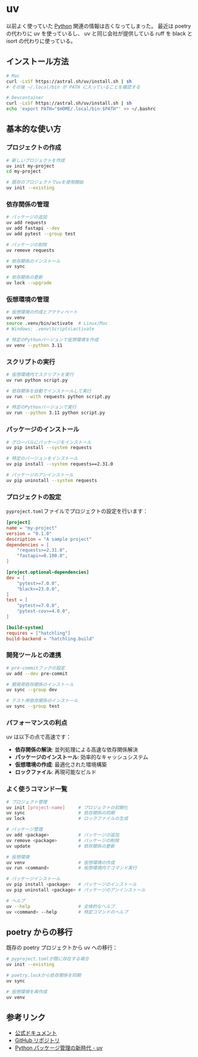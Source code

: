 # uv

以前よく使っていた [Python](../../python/) 関連の情報は古くなってしまった。
最近は poetry の代わりに uv を使っているし、 uv と同じ会社が提供している ruff を black と isort の代わりに使っている。

## インストール方法

```bash
# Mac
curl -LsSf https://astral.sh/uv/install.sh | sh
# その後 ~/.local/bin が PATH に入っていることを確認する

# Devcontainer
curl -LsSf https://astral.sh/uv/install.sh | sh
echo 'export PATH="$HOME/.local/bin:$PATH"' >> ~/.bashrc
```

## 基本的な使い方

### プロジェクトの作成

```bash
# 新しいプロジェクトを作成
uv init my-project
cd my-project

# 既存のプロジェクトでuvを使用開始
uv init --existing
```

### 依存関係の管理

```bash
# パッケージの追加
uv add requests
uv add fastapi --dev
uv add pytest --group test

# パッケージの削除
uv remove requests

# 依存関係のインストール
uv sync

# 依存関係の更新
uv lock --upgrade
```

### 仮想環境の管理

```bash
# 仮想環境の作成とアクティベート
uv venv
source .venv/bin/activate  # Linux/Mac
# Windows: .venv\Scripts\activate

# 特定のPythonバージョンで仮想環境を作成
uv venv --python 3.11
```

### スクリプトの実行

```bash
# 仮想環境内でスクリプトを実行
uv run python script.py

# 依存関係を自動でインストールして実行
uv run --with requests python script.py

# 特定のPythonバージョンで実行
uv run --python 3.11 python script.py
```

### パッケージのインストール

```bash
# グローバルにパッケージをインストール
uv pip install --system requests

# 特定のバージョンをインストール
uv pip install --system requests==2.31.0

# パッケージのアンインストール
uv pip uninstall --system requests
```

### プロジェクトの設定

`pyproject.toml`ファイルでプロジェクトの設定を行います：

```toml
[project]
name = "my-project"
version = "0.1.0"
description = "A sample project"
dependencies = [
    "requests>=2.31.0",
    "fastapi>=0.100.0",
]

[project.optional-dependencies]
dev = [
    "pytest>=7.0.0",
    "black>=23.0.0",
]
test = [
    "pytest>=7.0.0",
    "pytest-cov>=4.0.0",
]

[build-system]
requires = ["hatchling"]
build-backend = "hatchling.build"
```

### 開発ツールとの連携

```bash
# pre-commitフックの設定
uv add --dev pre-commit

# 開発用依存関係のインストール
uv sync --group dev

# テスト用依存関係のインストール
uv sync --group test
```

### パフォーマンスの利点

uv は以下の点で高速です：

- **依存関係の解決**: 並列処理による高速な依存関係解決
- **パッケージのインストール**: 効率的なキャッシュシステム
- **仮想環境の作成**: 最適化された環境構築
- **ロックファイル**: 再現可能なビルド

### よく使うコマンド一覧

```bash
# プロジェクト管理
uv init [project-name]     # プロジェクトの初期化
uv sync                    # 依存関係の同期
uv lock                    # ロックファイルの生成

# パッケージ管理
uv add <package>           # パッケージの追加
uv remove <package>        # パッケージの削除
uv update                  # 依存関係の更新

# 仮想環境
uv venv                    # 仮想環境の作成
uv run <command>           # 仮想環境内でコマンド実行

# パッケージインストール
uv pip install <package>   # パッケージのインストール
uv pip uninstall <package> # パッケージのアンインストール

# ヘルプ
uv --help                  # 全体的なヘルプ
uv <command> --help        # 特定コマンドのヘルプ
```

## poetry からの移行

既存の poetry プロジェクトから uv への移行：

```bash
# pyproject.tomlが既に存在する場合
uv init --existing

# poetry.lockから依存関係を同期
uv sync

# 仮想環境を再作成
uv venv
```

## 参考リンク

- [公式ドキュメント](https://docs.astral.sh/uv/)
- [GitHub リポジトリ](https://github.com/astral-sh/uv)
- [Python パッケージ管理の新時代 - uv](https://zenn.dev/ryo_kawamata/articles/python-package-management-uv)
